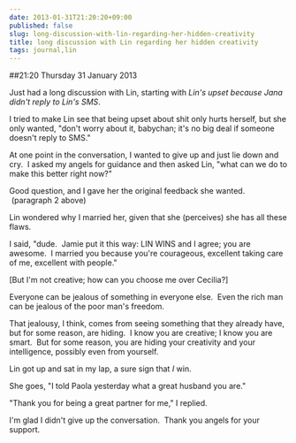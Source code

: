 ```yaml
---
date: 2013-01-31T21:20:20+09:00
published: false
slug: long-discussion-with-lin-regarding-her-hidden-creativity
title: long discussion with Lin regarding her hidden creativity
tags: journal,lin
---
```


##21:20 Thursday 31 January 2013

Just had a long discussion with Lin, starting with _Lin's upset because Jana didn't reply to Lin's SMS_.

I tried to make Lin see that being upset about shit only hurts herself, but she only wanted, "don't worry about it, babychan; it's no big deal if someone doesn't reply to SMS."

At one point in the conversation, I wanted to give up and just lie down and cry.  I asked my angels for guidance and then asked Lin, "what can we do to make this better right now?"

Good question, and I gave her the original feedback she wanted.  (paragraph 2 above)

Lin wondered why I married her, given that she (perceives) she has all these flaws.

I said, "dude.  Jamie put it this way: LIN WINS and I agree; you are awesome.  I married you because you're courageous, excellent taking care of me, excellent with people."

[But I'm not creative; how can you choose me over Cecilia?]

Everyone can be jealous of something in everyone else.  Even the rich man can be jealous of the poor man's freedom.

That jealousy, I think, comes from seeing something that they already have, but for some reason, are hiding.  I know you are creative; I know you are smart.  But for some reason, you are hiding your creativity and your intelligence, possibly even from yourself.

Lin got up and sat in my lap, a sure sign that *I* win.

She goes, "I told Paola yesterday what a great husband you are."

"Thank you for being a great partner for me," I replied.

I'm glad I didn't give up the conversation.  Thank you angels for your support.
